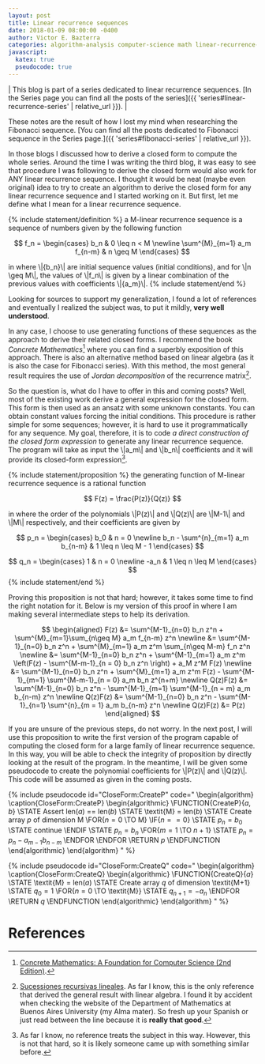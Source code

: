 ```yaml
---
layout: post
title: Linear recurrence sequences
date: 2018-01-09 08:00:00 -0400
author: Victor E. Bazterra
categories: algorithm-analysis computer-science math linear-recurrence-series
javascript:
  katex: true
  pseudocode: true
---
```


| This blog is part of a series dedicated to linear recurrence sequences. [In the Series page you can find all the posts of the series]({{ 'series#linear-recurrence-series' | relative_url }}). |

These notes are the result of how I lost my mind when researching the Fibonacci sequence. [You can find all the posts dedicated to Fibonacci sequence in the Series page.]({{ 'series#fibonacci-series' | relative_url }}).

In those blogs I discussed how to derive a closed form to compute the whole series. Around the time I was writing the third blog, it was easy to see that procedure I was following to derive the closed form would also work for ANY linear recurrence sequence. I thought it would be neat (maybe even original) idea to try to create an algorithm to derive the closed form for any linear recurrence sequence and I started working on it. But first, let me define what I mean for a linear recurrence sequence.

{% include statement/definition %}
a M-linear recurrence sequence is a sequence of numbers given by the following function

$$
f_n = \begin{cases}
b_n & 0 \leq n < M \newline
\sum^{M}_{m=1} a_m f_{n-m} & n \geq M
\end{cases}
$$

in where \\|\{b_n\}\\| are initial sequence values (initial conditions), and for \\|n \geq M\\|, the values of \\|f_n\\| is given by a linear combination of the previous values with coefficients \\|\{a_m\}\\|.
{% include statement/end %}

Looking for sources to support my generalization, I found a lot of references and eventually I realized the subject was, to put it mildly, **very well understood**.

In any case, I choose to use generating functions of these sequences as the approach to derive their related closed forms. I recommend the book *Concrete Mathematics*[^1] where you can find a superbly exposition of this approach. There is also an alternative method based on linear algebra (as it is also the case for Fibonacci series). With this method, the most general result requires the use of *Jordan decomposition* of the recurrence matrix[^2].

So the question is, what do I have to offer in this and coming posts? Well, most of the existing work derive a general expression for the closed form. This form is then used as an ansatz with some unknown constants. You can obtain constant values forcing the initial conditions. This procedure is rather simple for some sequences; however, it is hard to use it programmatically for any sequence. My goal, therefore, it is to code *a direct construction of the closed form expression* to generate any linear recurrence sequence. The program will take as input the \\|a_m\\| and \\|b_n\\| coefficients and it will provide its closed-form expression[^3].

{% include statement/proposition %}
the generating function of M-linear recurrence sequence is a rational function

$$
F(z) = \frac{P(z)}{Q(z)}
$$

in where the order of the polynomials \\|P(z)\\| and \\|Q(z)\\| are \\|M-1\\| and \\|M\\| respectively, and their coefficients are given by

$$
p_n = \begin{cases}
b_0 & n = 0 \newline
b_n - \sum^{n}_{m=1} a_m b_{n-m} & 1 \leq n \leq M - 1
\end{cases}
$$

$$
q_n = \begin{cases}
1 & n = 0 \newline
-a_n & 1 \leq n \leq M
\end{cases}
$$
{% include statement/end %}

Proving this proposition is not that hard; however, it takes some time to find the right notation for it. Below is my version of this proof in where I am making several intermediate steps to help its derivation.

$$
\begin{aligned}
    F(z) &= \sum^{M-1}_{n=0} b_n z^n + \sum^{M}_{m=1}\sum_{n\geq M} a_m f_{n-m} z^n \newline
    &= \sum^{M-1}_{n=0} b_n z^n + \sum^{M}_{m=1} a_m z^m \sum_{n\geq M-m} f_n z^n \newline
    &= \sum^{M-1}_{n=0} b_n z^n + \sum^{M-1}_{m=1} a_m z^m \left(F(z)  - \sum^{M-m-1}_{n = 0} b_n z^n \right) + a_M z^M F(z) \newline
    &= \sum^{M-1}_{n=0} b_n z^n + \sum^{M}_{m=1} a_m z^m F(z) - \sum^{M-1}_{m=1} \sum^{M-m-1}_{n = 0} a_m b_n z^{n+m} \newline
    Q(z)F(z) &= \sum^{M-1}_{n=0} b_n z^n - \sum^{M-1}_{m=1} \sum^{M-1}_{n = m} a_m b_{n-m} z^n \newline
    Q(z)F(z) &= \sum^{M-1}_{n=0} b_n z^n - \sum^{M-1}_{n=1} \sum^{n}_{m = 1} a_m b_{n-m} z^n \newline
    Q(z)F(z) &= P(z)
\end{aligned}
$$

If you are unsure of the previous steps, do not worry. In the next post, I will use this proposition to write the first version of the program capable of computing the closed form for a large family of linear recurrence sequence. In this way, you will be able to check the integrity of proposition by directly looking at the result of the program. In the meantime, I will be given some pseudocode to create the polynomial coefficients for \\|P(z)\\| and \\|Q(z)\\|. This code will be assumed as given in the coming posts.

{% include pseudocode id="CloseForm:CreateP" code="
\begin{algorithm}
\caption{CloseForm:CreateP}
\begin{algorithmic}
\FUNCTION{CreateP}{$a,b$}
    \STATE Assert len($a$) == len($b$)
    \STATE \textit{M} = len($b$)
    \STATE Create array $p$ of dimension M
    \FOR{$n = 0$ \TO M}
        \IF{$n == 0$}
            \STATE $p_n = b_0$
            \STATE continue
        \ENDIF
        \STATE $p_n = b_n$
        \FOR{$m = 1$ \TO $n+1$}
            \STATE $p_n = p_n - a_{m-1} b_{n-m}$
        \ENDFOR
    \ENDFOR
    \RETURN $p$
\ENDFUNCTION
\end{algorithmic}
\end{algorithm}
" %}

{% include pseudocode id="CloseForm:CreateQ" code="
\begin{algorithm}
\caption{CloseForm:CreateQ}
\begin{algorithmic}
\FUNCTION{CreateQ}{$a$}
    \STATE \textit{M} = len($a$)
    \STATE Create array $q$ of dimension \textit{M+1}
    \STATE $q_0 = 1$
    \FOR{$n = 0$ \TO \textit{M}}
        \STATE $q_{n+1} = -a_n$
    \ENDFOR
    \RETURN $q$
\ENDFUNCTION
\end{algorithmic}
\end{algorithm}
" %}

# References

[^1]: [Concrete Mathematics: A Foundation for Computer Science (2nd Edition)](https://www.amazon.com/Concrete-Mathematics-Foundation-Computer-Science/dp/0201558025).

[^2]: [Sucessiones recursivas lineales](http://cms.dm.uba.ar/depto/public/notas/notas/N2.pdf). As far I know, this is the only reference that derived the general result with linear algebra. I found it by accident when checking the website of the Department of Mathematics at Buenos Aires University (my Alma mater). So fresh up your Spanish or just read between the line because it is **really that good**.

[^3]: As far I know, no reference treats the subject in this way. However, this is not that hard, so it is likely someone came up with something similar before.
